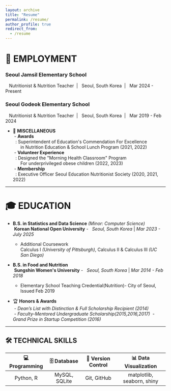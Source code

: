 ```yaml
---
layout: archive
title: "Resume"
permalink: /resume/
author_profile: true
redirect_from:
  - /resume
---
```


# 💼 EMPLOYMENT
### Seoul Jamsil Elementary School    
&nbsp;&nbsp; Nutritionist & Nutrition Teacher &nbsp;| &nbsp; Seoul, South Korea &nbsp;| &nbsp; Mar 2024 - Present    
### Seoul Godeok Elementary School    
&nbsp;&nbsp; Nutritionist & Nutrition Teacher  &nbsp;| &nbsp; Seoul, South Korea &nbsp;| &nbsp; Mar 2019 - Feb 2024    
 

- 🏅 **MISCELLANEOUS**  
&nbsp;- **Awards**  
&nbsp; : Superintendent of Education's Commendation For Excellence  
&nbsp;&nbsp;&nbsp;&nbsp;&nbsp; in Nutrition Education & School Lunch Program (2021, 2022)  
&nbsp;- **Volunteer Experience**  
&nbsp; : Designed the "Morning Health Classroom" Program   
&nbsp;&nbsp;&nbsp;&nbsp;&nbsp; For underprivileged obese children (2022, 2023)  
&nbsp;- **Membership**  
&nbsp; : Executive Officer Seoul Education Nutritionist Society (2020, 2021, 2022)

---

# 🎓 EDUCATION

- **B.S. in Statistics and Data Science** *(Minor: Computer Science)*  
&nbsp;**Korean National Open University**  - &nbsp; *Seoul, South Korea* |  *Mar 2023 - July 2025*  
  - Additional Coursework  
  Calculus Ⅰ *(University of Pittsburgh)*, Calculus Ⅱ & Calculus Ⅲ *(UC San Diego)*  

- **B.S. in Food and Nutrition**  
&nbsp;**Sungshin Women's University**  - &nbsp; *Seoul, South Korea* |  *Mar 2014 - Feb 2018*  
  - Elementary School Teaching Credential(Nutrition)- City of Seoul, Issued Feb 2019
  
-  🏆 **Honors & Awards**  
&nbsp;- *Dean’s List with Distinction & Full Scholarship Recipient (2014)*  
&nbsp;- *Faculty-Mentored Undergraduate Scholarship(2015,2016,2017)*
&nbsp;- *Grand Prize in Startup Competition (2016)*  

---

## 🛠 TECHNICAL SKILLS

| 💻 Programming | 🗄 Database  | 📝 Version Control | 📊 Data Visualization  | 
|:---:|:---:|:---:|:---:|
| Python, R |  MySQL, SQLite  | Git, GitHub | matplotlib, seaborn, shiny  |
